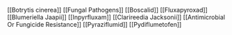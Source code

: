 [[Botrytis cinerea]]
[[Fungal Pathogens]]
[[Boscalid]]
[[Fluxapyroxad]]
[[Blumeriella Jaapii]]
[[Inpyrfluxam]]
[[Clarireedia Jacksonii]]
[[Antimicrobial Or Fungicide Resistance]]
[[Pyraziflumid]]
[[Pydiflumetofen]]
